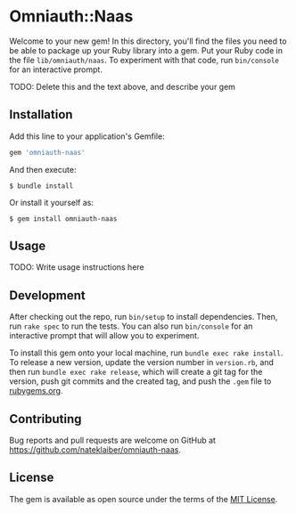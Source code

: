 # Omniauth::Naas

Welcome to your new gem! In this directory, you'll find the files you need to be able to package up your Ruby library into a gem. Put your Ruby code in the file `lib/omniauth/naas`. To experiment with that code, run `bin/console` for an interactive prompt.

TODO: Delete this and the text above, and describe your gem

## Installation

Add this line to your application's Gemfile:

```ruby
gem 'omniauth-naas'
```

And then execute:

    $ bundle install

Or install it yourself as:

    $ gem install omniauth-naas

## Usage

TODO: Write usage instructions here

## Development

After checking out the repo, run `bin/setup` to install dependencies. Then, run `rake spec` to run the tests. You can also run `bin/console` for an interactive prompt that will allow you to experiment.

To install this gem onto your local machine, run `bundle exec rake install`. To release a new version, update the version number in `version.rb`, and then run `bundle exec rake release`, which will create a git tag for the version, push git commits and the created tag, and push the `.gem` file to [rubygems.org](https://rubygems.org).

## Contributing

Bug reports and pull requests are welcome on GitHub at https://github.com/nateklaiber/omniauth-naas.

## License

The gem is available as open source under the terms of the [MIT License](https://opensource.org/licenses/MIT).
